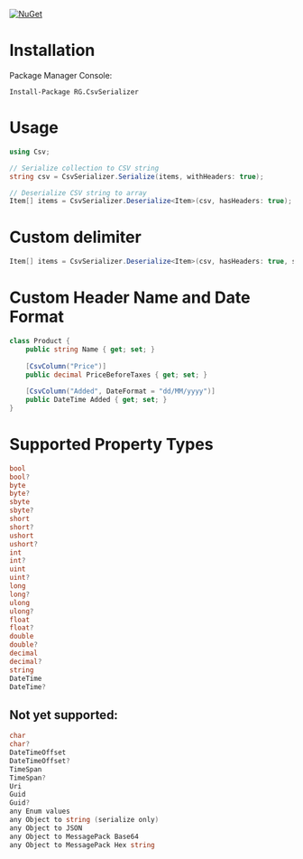 [![NuGet](https://img.shields.io/nuget/v/RG.CsvSerializer.svg)](https://www.nuget.org/packages/RG.CsvSerializer/)

# Installation
Package Manager Console:
```
Install-Package RG.CsvSerializer
```

# Usage
```csharp
using Csv;

// Serialize collection to CSV string
string csv = CsvSerializer.Serialize(items, withHeaders: true);

// Deserialize CSV string to array
Item[] items = CsvSerializer.Deserialize<Item>(csv, hasHeaders: true);
```

# Custom delimiter
```csharp
Item[] items = CsvSerializer.Deserialize<Item>(csv, hasHeaders: true, separator: ';');
```

# Custom Header Name and Date Format
```csharp
class Product {
    public string Name { get; set; }
    
    [CsvColumn("Price")]
    public decimal PriceBeforeTaxes { get; set; }
    
    [CsvColumn("Added", DateFormat = "dd/MM/yyyy")]
    public DateTime Added { get; set; }
}
```

# Supported Property Types
```csharp
bool
bool?
byte
byte?
sbyte
sbyte?
short
short?
ushort
ushort?
int
int?
uint
uint?
long
long?
ulong
ulong?
float
float?
double
double?
decimal
decimal?
string
DateTime
DateTime?
```

## Not yet supported:
```csharp
char
char?
DateTimeOffset
DateTimeOffset?
TimeSpan
TimeSpan?
Uri
Guid
Guid?
any Enum values
any Object to string (serialize only)
any Object to JSON
any Object to MessagePack Base64
any Object to MessagePack Hex string
```
